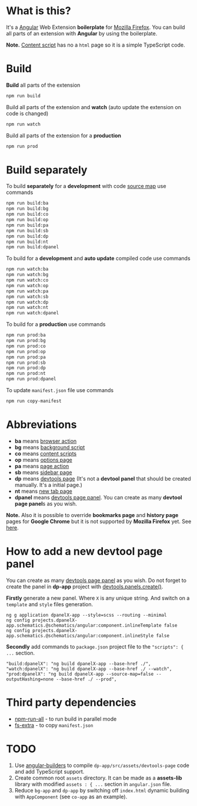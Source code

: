 # What is this?
It's a [Angular](https://angular.io/) Web Extension **boilerplate** for [Mozilla Firefox](https://www.mozilla.org/ru/firefox/).
You can build all parts of an extension with **Angular** by using the boilerplate.

**Note.** [Content script](https://developer.mozilla.org/en-US/docs/Mozilla/Add-ons/WebExtensions/Content_scripts) has no a `html` page so it is a simple TypeScript code.

# Build
**Build** all parts of the extension
```sh
npm run build
```

Build all parts of the extension and **watch** (auto update the extension on code is changed)
```sh
npm run watch
```

Build all parts of the extension for a **production** 
```sh
npm run prod
```

# Build separately

To build **separately** for a **development** with code [source map](https://developer.mozilla.org/en-US/docs/Tools/Debugger/How_to/Use_a_source_map) use commands
```sh
npm run build:ba
npm run build:bg
npm run build:co
npm run build:op
npm run build:pa
npm run build:sb
npm run build:dp
npm run build:nt
npm run build:dpanel
```
To build for a **development** and **auto update** compiled code use commands
```sh
npm run watch:ba
npm run watch:bg
npm run watch:co
npm run watch:op
npm run watch:pa
npm run watch:sb
npm run watch:dp
npm run watch:nt
npm run watch:dpanel
```
To build for a **production** use commands
```sh
npm run prod:ba
npm run prod:bg
npm run prod:co
npm run prod:op
npm run prod:pa
npm run prod:sb
npm run prod:dp
npm run prod:nt
npm run prod:dpanel
```
To update `manifest.json` file use commands
```sh
npm run copy-manifest
```

# Abbreviations

* **ba** means [browser action](https://developer.mozilla.org/en-US/docs/Mozilla/Add-ons/WebExtensions/Browser_actions)
* **bg** means [background script](https://developer.mozilla.org/en-US/docs/Mozilla/Add-ons/WebExtensions/Content_scripts#Communicating_with_background_scripts)
* **co** means [content scripts](https://developer.mozilla.org/en-US/docs/Mozilla/Add-ons/WebExtensions/Content_scripts)
* **op** means [options page](https://developer.mozilla.org/en-US/docs/Mozilla/Add-ons/WebExtensions/Implement_a_settings_page)
* **pa** means [page action](https://developer.mozilla.org/en-US/docs/Mozilla/Add-ons/WebExtensions/API/pageAction)
* **sb** means [sidebar page](https://developer.mozilla.org/en-US/docs/Mozilla/Add-ons/WebExtensions/user_interface/Sidebars)
* **dp** means [devtools page](https://developer.mozilla.org/en-US/docs/Mozilla/Add-ons/WebExtensions/Extending_the_developer_tools) (It's not a **devtool panel** that should be created manually. It's a initial page.)
* **nt** means [new tab page](https://developer.mozilla.org/en-US/docs/Mozilla/Add-ons/WebExtensions/manifest.json/chrome_url_overrides)
* **dpanel** means [devtools page panel](https://developer.mozilla.org/en-US/docs/Mozilla/Add-ons/WebExtensions/Extending_the_developer_tools). You can create as many **devtool page panel**s as you wish.

**Note.** Also it is possible to override **bookmarks page** and **history page** pages for **Google Chrome** but it is not supported by **Mozilla Firefox** yet. See [here](https://developer.chrome.com/extensions/override).

# How to add a new devtool page panel
You can create as many [devtools page panel](https://developer.mozilla.org/en-US/docs/Mozilla/Add-ons/WebExtensions/Extending_the_developer_tools) as you wish. Do not forget to create the panel in **dp-app** project with [devtools.panels.create()](https://developer.mozilla.org/en-US/docs/Mozilla/Add-ons/WebExtensions/API/devtools.panels/create).

**Firstly** generate a new panel. Where `X` is any unique string. And switch on a `template` and `style` files generation.
```
ng g application dpanelX-app --style=scss --routing --minimal
ng config projects.dpanelX-app.schematics.@schematics/angular:component.inlineTemplate false
ng config projects.dpanelX-app.schematics.@schematics/angular:component.inlineStyle false
```
**Secondly** add commands to `package.json` project file to the `"scripts": { ...` section.
```
"build:dpanelX": "ng build dpanelX-app --base-href ./",
"watch:dpanelX": "ng build dpanelX-app --base-href ./ --watch",
"prod:dpanelX": "ng build dpanelX-app --source-map=false --outputHashing=none --base-href ./ --prod",
```

# Third party dependencies
* [npm-run-all](https://github.com/mysticatea/npm-run-all) - to run build in parallel mode
* [fs-extra](https://github.com/jprichardson/node-fs-extra) - to copy `manifest.json`

# TODO
1. Use [angular-builders](https://github.com/just-jeb/angular-builders) to compile `dp-app/src/assets/devtools-page` code and add TypeScript support.
2. Create common root `assets` directory. It can be made as a **assets-lib** library with modified `assets : { ...` section in `angular.json` file.
3. Reduce `bg-app` and `dp-app` by switching off `index.html` dynamic building with `AppComponent` (see `co-app` as an example).
